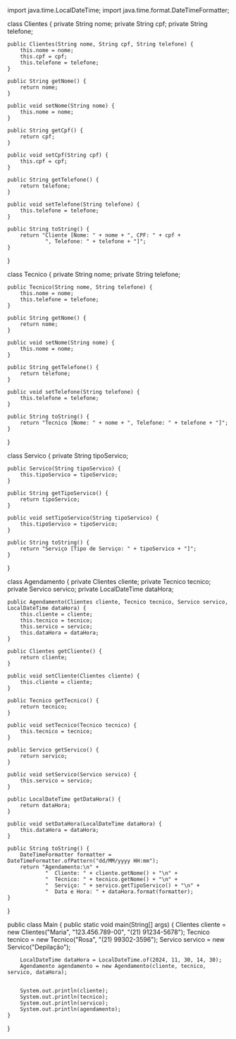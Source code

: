 import java.time.LocalDateTime;
import java.time.format.DateTimeFormatter;

class Clientes {
    private String nome;
    private String cpf;
    private String telefone;

    public Clientes(String nome, String cpf, String telefone) {
        this.nome = nome;
        this.cpf = cpf;
        this.telefone = telefone;
    }

    public String getNome() {
        return nome;
    }

    public void setNome(String nome) {
        this.nome = nome;
    }

    public String getCpf() {
        return cpf;
    }

    public void setCpf(String cpf) {
        this.cpf = cpf;
    }

    public String getTelefone() {
        return telefone;
    }

    public void setTelefone(String telefone) {
        this.telefone = telefone;
    }

    public String toString() {
        return "Cliente [Nome: " + nome + ", CPF: " + cpf + 
                ", Telefone: " + telefone + "]";
    }
}

class Tecnico {
    private String nome;
    private String telefone;

    public Tecnico(String nome, String telefone) {
        this.nome = nome;
        this.telefone = telefone;
    }

    public String getNome() {
        return nome;
    }

    public void setNome(String nome) {
        this.nome = nome;
    }

    public String getTelefone() {
        return telefone;
    }

    public void setTelefone(String telefone) {
        this.telefone = telefone;
    }

    public String toString() {
        return "Tecnico [Nome: " + nome + ", Telefone: " + telefone + "]";
    }
}

class Servico {
    private String tipoServico;

    public Servico(String tipoServico) {
        this.tipoServico = tipoServico;
    }

    public String getTipoServico() {
        return tipoServico;
    }

    public void setTipoServico(String tipoServico) {
        this.tipoServico = tipoServico;
    }

    public String toString() {
        return "Serviço [Tipo de Serviço: " + tipoServico + "]";
    }
}

class Agendamento {
    private Clientes cliente;
    private Tecnico tecnico;
    private Servico servico;
    private LocalDateTime dataHora;

    public Agendamento(Clientes cliente, Tecnico tecnico, Servico servico, LocalDateTime dataHora) {
        this.cliente = cliente;
        this.tecnico = tecnico;
        this.servico = servico;
        this.dataHora = dataHora;
    }

    public Clientes getCliente() {
        return cliente;
    }

    public void setCliente(Clientes cliente) {
        this.cliente = cliente;
    }

    public Tecnico getTecnico() {
        return tecnico;
    }

    public void setTecnico(Tecnico tecnico) {
        this.tecnico = tecnico;
    }

    public Servico getServico() {
        return servico;
    }

    public void setServico(Servico servico) {
        this.servico = servico;
    }

    public LocalDateTime getDataHora() {
        return dataHora;
    }

    public void setDataHora(LocalDateTime dataHora) {
        this.dataHora = dataHora;
    }

    public String toString() {
        DateTimeFormatter formatter = DateTimeFormatter.ofPattern("dd/MM/yyyy HH:mm");
        return "Agendamento:\n" +
                "  Cliente: " + cliente.getNome() + "\n" +
                "  Técnico: " + tecnico.getNome() + "\n" +
                "  Serviço: " + servico.getTipoServico() + "\n" +
                "  Data e Hora: " + dataHora.format(formatter);
    }
}

public class Main {
    public static void main(String[] args) {
        Clientes cliente = new Clientes("Maria", "123.456.789-00", "(21) 91234-5678");
        Tecnico tecnico = new Tecnico("Rosa", "(21) 99302-3596");
        Servico servico = new Servico("Depilação");

       
        LocalDateTime dataHora = LocalDateTime.of(2024, 11, 30, 14, 30);
        Agendamento agendamento = new Agendamento(cliente, tecnico, servico, dataHora);

        
        System.out.println(cliente);
        System.out.println(tecnico);
        System.out.println(servico);
        System.out.println(agendamento);
    }
}
